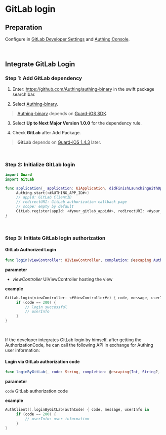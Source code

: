 # GitLab login

<LastUpdated/>

## Preparation

Configure in [GitLab Developer Settings](https://gitlab.com/-/profile/applications) and [Authing Console](https://authing.cn/).

<br>

## Integrate GitLab Login

### Step 1: Add GitLab dependency

1. Enter: https://github.com/Authing/authing-binary in the swift package search bar.

2. Select [Authing-binary](https://github.com/Authing/authing-binary).
> [Authing-binary](https://github.com/Authing/authing-binary) depends on [Guard-iOS SDK](https://github.com/Authing/guard-ios).

3. Select **Up to Next Major Version 1.0.0** for the dependency rule.

4. Check **GitLab** after Add Package.

> **GitLab** depends on [Guard-iOS 1.4.3](https://github.com/Authing/guard-ios) later.

<br>

### Step 2: Initialize GitLab login
```swift
import Guard
import GitLab

func application(_ application: UIApplication, didFinishLaunchingWithOptions launchOptions: [UIApplication.LaunchOptionsKey: Any]?) -> Bool {
     Authing.start(<#AUTHING_APP_ID#>)
     // appId: GitLab ClientID
     // redirectURI: GitLab authorization callback page
     // scope: empty by default
     GitLab.register(appId: <#your_gitlab_appid#>, redirectURI: <#your_gitlab_redirecturi#>, <#your_gitlab_scope#>)
}
  ```
<br>

### Step 3: Initiate GitLab login authorization
#### GitLab Authorized Login

```swift
func login(viewController: UIViewController, completion: @escaping Authing.AuthCompletion) -> Void
```

**parameter**

* *viewController* UIViewController hosting the view
  
**example**

```swift
GitLab.login(viewController: <#ViewController#>) { code, message, userInfo in
     if (code == 200) {
         // login successful
         // userInfo
     }
}
```

<br>

If the developer integrates GitLab login by himself, after getting the AuthorizationCode, he can call the following API in exchange for Authing user information:

#### Login via GitLab authorization code

```swift
func loginByGitLab(_ code: String, completion: @escaping(Int, String?, UserInfo?) -> Void)
```

**parameter**

`code` GitLab authorization code

**example**

```swift
AuthClient().loginByGitLab(authCode) { code, message, userInfo in
     if (code == 200) {
         // userInfo: user information
     }
}
```